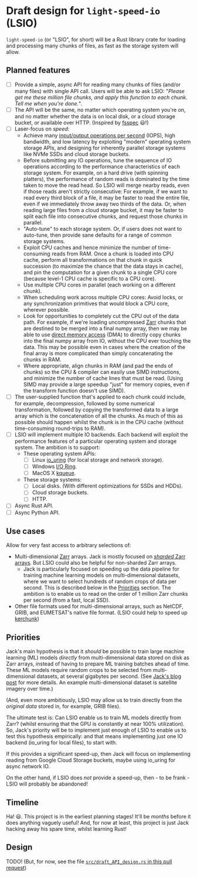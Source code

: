 # Draft design for `light-speed-io` (LSIO)

`light-speed-io` (or "LSIO", for short) will be a Rust library crate for loading and processing many chunks of files, as fast as the storage system will allow.

## Planned features

- [ ] Provide a simple, async API for reading many chunks of files (and/or many files) with single API call. Users will be able to ask LSIO: "_Please get me these million file chunks, and apply this function to each chunk. Tell me when you're done._".
- [ ] The API will be the same, no matter which operating system you're on, and no matter whether the data is on local disk, or a cloud storage bucket, or available over HTTP. (Inspired by [fsspec](https://filesystem-spec.readthedocs.io/en/latest/) :smiley:!)
- [ ] Laser-focus on _speed_:
  - Achieve many [input/output operations per second](https://en.wikipedia.org/wiki/IOPS) (IOPS), high bandwidth, and low latency by exploiting "modern" operating system storage APIs, and designing for inherently parallel storage systems like NVMe SSDs and cloud storage buckets.
  - Before submitting any IO operations, tune the sequence of IO operations according to the performance characteristics of each storage system. For example, on a hard drive (with spinning platters), the performance of random reads is dominated by the time taken to move the read head. So LSIO will merge nearby reads, even if those reads aren't strictly consecutive: For example, if we want to read every third block of a file, it may be faster to read the entire file, even if we immediately throw away two thirds of the data. Or, when reading large files from a cloud storage bucket, it may be faster to split each file into consecutive chunks, and request those chunks in parallel.
  - "Auto-tune" to each storage system. Or, if users does not want to auto-tune, then provide sane defaults for a range of common storage systems.
  - Exploit CPU caches and hence minimize the number of time-consuming reads from RAM. Once a chunk is loaded into CPU cache, perform all transformations on that chunk in quick succession (to maximize the chance that the data stays in cache), and pin the computation for a given chunk to a single CPU core (because level-1 CPU cache is specific to a CPU core).
  - Use multiple CPU cores in parallel (each working on a different chunk).
  - When scheduling work across multiple CPU cores: Avoid locks, or any synchronization primitives that would block a CPU core, wherever possible.
  - Look for opportunities to completely cut the CPU out of the data path. For example, if we're loading uncompressed [Zarr](https://zarr.dev/) chunks that are destined to be merged into a final numpy array, then we may be able to use [direct memory access](https://en.wikipedia.org/wiki/Direct_memory_access) (DMA) to directly copy chunks into the final numpy array from IO, without the CPU ever touching the data. This may be possible even in cases where the creation of the final array is more complicated than simply concatenating the chunks in RAM.
  - Where appropriate, align chunks in RAM (and pad the ends of chunks) so the CPU & compiler can easily use SIMD instructions, and minimize the number of cache lines that must be read. (Using SIMD may provide a large speedup "just" for memory copies, even if the transform function doesn't use SIMD).
- [ ] The user-supplied function that's applied to each chunk could include, for example, decompression, followed by some numerical transformation, followed by copying the transformed data to a large array which is the concatenation of all the chunks. As much of this as possible should happen whilst the chunk is in the CPU cache (without time-consuming round-trips to RAM).
- [ ] LSIO will implement multiple IO backends. Each backend will exploit the performance features of a particular operating system and storage system. The ambition is to support:
    - These operating system APIs:
        - [ ] Linux [io_uring](https://en.wikipedia.org/wiki/Io_uring) (for local storage and network storage).
        - [ ] Windows [I/O Ring](https://windows-internals.com/i-o-rings-when-one-i-o-operation-is-not-enough/).
        - [ ] MacOS X [kqueue](https://en.wikipedia.org/wiki/Kqueue).
    - These storage systems:
        - [ ] Local disks. (With different optimizations for SSDs and HDDs).
        - [ ] Cloud storage buckets.
        - [ ] HTTP.
- [ ] Async Rust API.
- [ ] Async Python API.

## Use cases

Allow for very fast access to arbitrary selections of:
* Multi-dimensional [Zarr](https://zarr.dev/) arrays. Jack is mostly focused on [_sharded_ Zarr arrays](https://zarr.dev/zeps/accepted/ZEP0002.html). But LSIO could also be helpful for non-sharded Zarr arrays.
    * Jack is particularly focused on speeding up the data pipeline for training machine learning models on multi-dimensional datasets, where we want to select hundreds of random crops of data per second. This is described below in the [Priorities](#priorities) section. The ambition is to enable us to read on the order of 1 million Zarr chunks per second (from a fast, local SSD).
* Other file formats used for multi-dimensional arrays, such as NetCDF, GRIB, and EUMETSAT's native file format. (LSIO could help to speed up [kerchunk](https://fsspec.github.io/kerchunk/))

## Priorities

Jack's main hypothesis is that it _should_ be possible to train large machine learning (ML) models _directly_ from multi-dimensional data stored on disk as Zarr arrays, instead of having to prepare ML training batches ahead of time. These ML models require random crops to be selected from multi-dimensional datasets, at several gigabytes per second. (See [Jack's blog post](https://jack-kelly.com/blog/2023-07-28-speeding-up-zarr) for more details. An example multi-dimensional dataset is satellite imagery over time.)

(And, even more ambitiously, LSIO may allow us to train directly from the _original data_ stored in, for example, GRIB files). 

The ultimate test is: Can LSIO enable us to train ML models directly from Zarr? (whilst ensuring that the GPU is constantly at near 100% utilization). So, Jack's priority will be to implement just enough of LSIO to enable us to test this hypothesis empirically: and that means implementing just one IO backend (io_uring for local files), to start with.

If this provides a significant speed-up, then Jack will focus on implementing reading from Google Cloud Storage buckets, maybe using io_uring for async network IO.

On the other hand, if LSIO does _not_ provide a speed-up, then - to be frank - LSIO will probably be abandoned!

## Timeline

Ha! :smiley:. This project is in the earliest planning stages! It'll be _months_ before it does anything vaguely useful! And, for now at least, this project is just Jack hacking away his spare time, whilst learning Rust!

## Design

TODO! (But, for now, see the file [`src/draft_API_design.rs` in this pull request](https://github.com/JackKelly/light-speed-io/blob/draft-API-design/src/draft_API_design.rs))